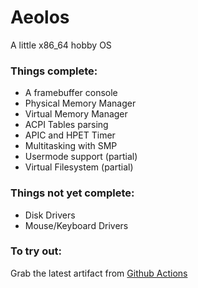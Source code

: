 # Aeolos
A little x86_64 hobby OS

### Things complete:
* A framebuffer console
* Physical Memory Manager
* Virtual Memory Manager
* ACPI Tables parsing
* APIC and HPET Timer
* Multitasking with SMP
* Usermode support (partial)
* Virtual Filesystem (partial)

### Things not yet complete:
* Disk Drivers
* Mouse/Keyboard Drivers

### To try out:
Grab the latest artifact from [Github Actions](https://github.com/chocabloc/aeolos/actions)
